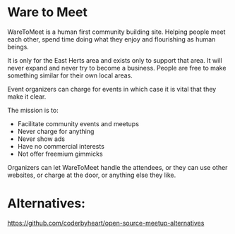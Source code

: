 # Ware to Meet

WareToMeet is a human first community building site. Helping people meet each other, spend time doing what they enjoy and flourishing as human beings.

It is only for the East Herts area and exists only to support that area. It will never expand and never try to become a business. People are free to make something similar for their own local areas.

Event organizers can charge for events in which case it is vital that they make it clear.

The mission is to:

- Facilitate community events and meetups
- Never charge for anything
- Never show ads
- Have no commercial interests
- Not offer freemium gimmicks

Organizers can let WareToMeet handle the attendees, or they can use other websites, or charge at the door, or anything else they like.

# Alternatives:

https://github.com/coderbyheart/open-source-meetup-alternatives
